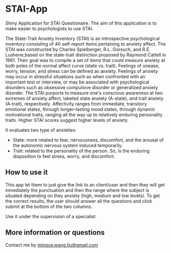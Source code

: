 # STAI-App

Shiny Application for STAI Questionaire. The aim of this application is to make easier to psychologists to use STAI. 

The State-Trait Anxiety Inventory (STAI) is an introspective psychological inventory consisting of 40 self-report items pertaining to anxiety affect. The STAI was constructed by Charles Spielberger, R.L. Gorsuch, and R.E. Lushene,based on the state-trait distinction proposed by Raymond Cattell in 1961. Their goal was to compile a set of items that could measure anxiety at both poles of the normal affect curve (state vs. trait). Feelings of unease, worry, tension, and stress can be defined as anxiety. Feelings of anxiety may occur in stressful situations such as when confronted with an important test or interview, or may be associated with psychological disorders such as obsessive compulsive disorder or generalized anxiety disorder. The STAI purports to measure one's conscious awareness at two extremes of anxiety affect, labeled state anxiety (A-state), and trait anxiety (A-trait), respectively. Affectivity ranges from immediate, transitory emotional states, through longer-lasting mood states, through dynamic motivational traits, ranging all the way up to relatively enduring personality traits. Higher STAI scores suggest higher levels of anxiety.

It evaluates two type of anxieties:
* State: more related to fear, nervousness, discomfort, and the arousal of the autonomic nervous system induced temporarily.
* Trait: related to the personality of the person. So, is the enduring disposition to feel stress, worry, and discomfort.

## How to use it

This app let them to just give the link to an client/user and then they will get inmediately the punctuation and then the range where the subject is situated depending on they anxiety (high, medium and low levels). To get the correct results, the user should answer all the questions and click submit at the bottom of the two columns.

Use it under the supervision of a specialist.

## More information or questions

Contact me by mingya.wang.liu@gmail.com
